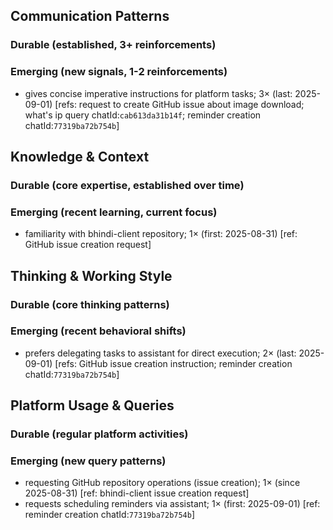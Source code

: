 ## Communication Patterns
### Durable (established, 3+ reinforcements)

### Emerging (new signals, 1-2 reinforcements)
- gives concise imperative instructions for platform tasks; 3× (last: 2025-09-01) [refs: request to create GitHub issue about image download; what's ip query chatId:`cab613da31b14f`; reminder creation chatId:`77319ba72b754b`]

## Knowledge & Context
### Durable (core expertise, established over time)

### Emerging (recent learning, current focus)
- familiarity with bhindi-client repository; 1× (first: 2025-08-31) [ref: GitHub issue creation request]

## Thinking & Working Style
### Durable (core thinking patterns)

### Emerging (recent behavioral shifts)
- prefers delegating tasks to assistant for direct execution; 2× (last: 2025-09-01) [refs: GitHub issue creation instruction; reminder creation chatId:`77319ba72b754b`]

## Platform Usage & Queries
### Durable (regular platform activities)

### Emerging (new query patterns)
- requesting GitHub repository operations (issue creation); 1× (since 2025-08-31) [ref: bhindi-client issue creation request]
- requests scheduling reminders via assistant; 1× (first: 2025-09-01) [ref: reminder creation chatId:`77319ba72b754b`]